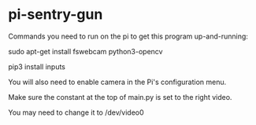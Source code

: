 # pi-sentry-gun
Commands you need to run on the pi to get this program up-and-running:

sudo apt-get install fswebcam python3-opencv

pip3 install inputs


You will also need to enable camera in the Pi's configuration menu.

Make sure the constant at the top of main.py is set to the right video.

You may need to change it to /dev/video0
